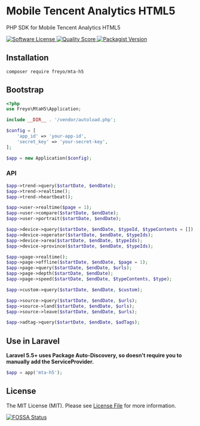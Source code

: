 # Mobile Tencent Analytics HTML5

PHP SDK for Mobile Tencent Analytics HTML5

<div>
  <p align="">
    <a href="LICENSE">
      <image src="https://img.shields.io/badge/license-MIT-brightgreen.svg?style=flat-square" alt="Software License">
    </a>
    <a href="https://scrutinizer-ci.com/g/freyo/mta-h5">
      <image src="https://img.shields.io/scrutinizer/g/freyo/mta-h5.svg?style=flat-square" alt="Quality Score">
    </a>
    <a href="https://packagist.org/packages/freyo/mta-h5">
      <image src="https://img.shields.io/packagist/v/freyo/mta-h5.svg?style=flat-square" alt="Packagist Version">
    </a>
  </p>
</div>

## Installation

  ```shell
  composer require freyo/mta-h5
  ```

## Bootstrap

  ```php
  <?php
  use Freyo\MtaH5\Application;

  include __DIR__ . '/vendor/autoload.php';

  $config = [
      'app_id' => 'your-app-id',
      'secret_key' => 'your-secret-key',
  ];
  
  $app = new Application($config);
  
  ```
### API

```php
$app->trend->query($startDate, $endDate);
$app->trend->realtime();
$app->trend->heartbeat();

$app->user->realtime($page = 1);
$app->user->compare($startDate, $endDate);
$app->user->portrait($startDate, $endDate);

$app->device->query($startDate, $endDate, $typeId, $typeContents = []);
$app->device->operator($startDate, $endDate, $typeIds);
$app->device->area($startDate, $endDate, $typeIds);
$app->device->province($startDate, $endDate, $typeIds);

$app->page->realtime();
$app->page->offline($startDate, $endDate, $page = 1);
$app->page->query($startDate, $endDate, $urls);
$app->page->depth($startDate, $endDate);
$app->page->speed($startDate, $endDate, $typeContents, $type);

$app->custom->query($startDate, $endDate, $custom);

$app->source->query($startDate, $endDate, $urls);
$app->source->land($startDate, $endDate, $urls);
$app->source->leave($startDate, $endDate, $urls);

$app->adtag->query($startDate, $endDate, $adTags);
```

## Use in Laravel
  
**Laravel 5.5+ uses Package Auto-Discovery, so doesn't require you to manually add the ServiceProvider.**

```php
$app = app('mta-h5');
```

## License

The MIT License (MIT). Please see [License File](LICENSE) for more information.

[![FOSSA Status](https://app.fossa.io/api/projects/git%2Bgithub.com%2Ffreyo%2Fmta-h5.svg?type=large)](https://app.fossa.io/projects/git%2Bgithub.com%2Ffreyo%2Fmta-h5?ref=badge_large)

